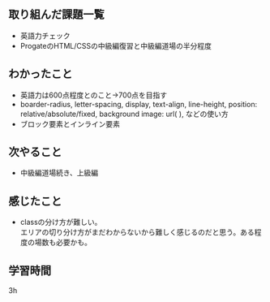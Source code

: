 ## 取り組んだ課題一覧
- 英語力チェック
- ProgateのHTML/CSSの中級編復習と中級編道場の半分程度
## わかったこと
- 英語力は600点程度とのこと→700点を目指す
- boarder-radius, letter-spacing, display, text-align, line-height, position: relative/absolute/fixed, background image: url( ), などの使い方
- ブロック要素とインライン要素
## 次やること
- 中級編道場続き、上級編
## 感じたこと
- classの分け方が難しい。  
  エリアの切り分け方がまだわからないから難しく感じるのだと思う。ある程度の場数も必要かも。
## 学習時間
3h
